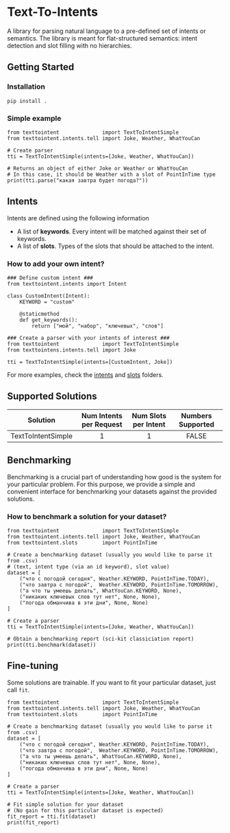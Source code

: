 # Text-To-Intents
A library for parsing natural language to a pre-defined set of intents or semantics. The library is meant for flat-structured semantics: intent detection and slot filling with no hierarchies.

## Getting Started

### Installation
```
pip install .
```

### Simple example
```
from texttointent              import TextToIntentSimple
from texttointent.intents.tell import Joke, Weather, WhatYouCan

# Create parser
tti = TextToIntentSimple(intents=[Joke, Weather, WhatYouCan])

# Returns an object of either Joke or Weather or WhatYouCan
# In this case, it should be Weather with a slot of PointInTime type
print(tti.parse("какая завтра будет погода?"))
```

## Intents
Intents are defined using the following information
- A list of **keywords**. Every intent will be matched against their set of keywords.
- A list of **slots**. Types of the slots that should be attached to the intent.

### How to add your own intent?
```
### Define custom intent ###
from texttointent.intents import Intent

class CustomIntent(Intent):
    KEYWORD = "custom"

    @staticmethod
    def get_keywords():
        return ["мой", "набор", "ключевых", "слов"]
    
### Create a parser with your intents of interest ###
from texttointent              import TextToIntentSimple
from texttointens.intents.tell import Joke

tti = TextToIntentSimple(intents=[CustomIntent, Joke])
```
For more examples, check the [intents](intents/) and [slots](slots/) folders.

## Supported Solutions
| Solution | Num Intents per Request | Num Slots per Intent | Numbers Supported
:---:|:---:|:---:|:---:
TextToIntentSimple | 1 | 1 | FALSE |

## Benchmarking
Benchmarking is a crucial part of understanding how good is the system for your particular problem. For this purpose, we provide a simple and convenient interface for benchmarking your datasets against the provided solutions.

### How to benchmark a solution for your dataset?
```
from texttointent              import TextToIntentSimple
from texttointent.intents.tell import Joke, Weather, WhatYouCan
from texttointent.slots        import PointInTime

# Create a benchmarking dataset (usually you would like to parse it from .csv)
# (text, intent type (via an id keyword), slot value)
dataset = [
    ("что с погодой сегодня", Weather.KEYWORD, PointInTime.TODAY),
    ("что завтра с погодой",  Weather.KEYWORD, PointInTime.TOMORROW),
    ("а что ты умеешь делать", WhatYouCan.KEYWORD, None),
    ("никаких ключевых слов тут нет", None, None),
    ("погода обманчива в эти дни", None, None)
]

# Create a parser
tti = TextToIntentSimple(intents=[Joke, Weather, WhatYouCan])

# Obtain a benchmarking report (sci-kit classiciation report)
print(tti.benchmark(dataset))
```

## Fine-tuning
Some solutions are trainable. If you want to fit your particular dataset, just call ```fit```.

```
from texttointent              import TextToIntentSimple
from texttointent.intents.tell import Joke, Weather, WhatYouCan
from texttointent.slots        import PointInTime

# Create a benchmarking dataset (usually you would like to parse it from .csv)
dataset = [
    ("что с погодой сегодня", Weather.KEYWORD, PointInTime.TODAY),
    ("что завтра с погодой",  Weather.KEYWORD, PointInTime.TOMORROW),
    ("а что ты умеешь делать", WhatYouCan.KEYWORD, None),
    ("никаких ключевых слов тут нет", None, None),
    ("погода обманчива в эти дни", None, None)
]

# Create a parser
tti = TextToIntentSimple(intents=[Joke, Weather, WhatYouCan])

# Fit simple solution for your dataset
# (No gain for this particular dataset is expected)
fit_report = tti.fit(dataset)
print(fit_report)
```

